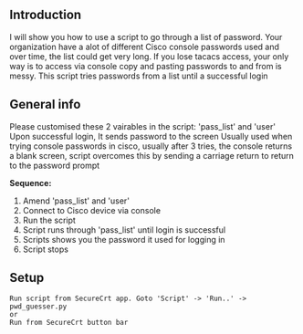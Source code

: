 ## Introduction

I will show you how to use a script to go through a list of password. 
Your organization have a alot of different Cisco console passwords used and over time, the list
could get very long. If you lose tacacs access, your only way is to access via console
copy and pasting passwords to and from is messy.
This script tries passwords from a list until a successful login


## General info

Please customised these 2 vairables in the script: 'pass_list' and 'user'
Upon successful login, It sends password to the screen
Usually used when trying console passwords in cisco, usually after 3 tries, 
the console returns a blank screen, script overcomes this by sending a 
carriage return to return to the password prompt


**Sequence:**

1. Amend 'pass_list' and 'user'
2. Connect to Cisco device via console
3. Run the script
4. Script runs through 'pass_list' until login is successful
5. Scripts shows you the password it used for logging in
6. Script stops


## Setup
```
Run script from SecureCrt app. Goto 'Script' -> 'Run..' -> pwd_guesser.py
or
Run from SecureCrt button bar
```

